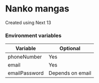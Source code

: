 # Nanko mangas
Created using Next 13

### Environment variables

Variable | Optional
--- | ---
phoneNumber | Yes
email | Yes
emailPassword | Depends on email
